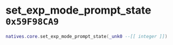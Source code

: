 # set_exp_mode_prompt_state `0x59F98CA9`

```lua
natives.core.set_exp_mode_prompt_state(_unk0 --[[ integer ]])
```